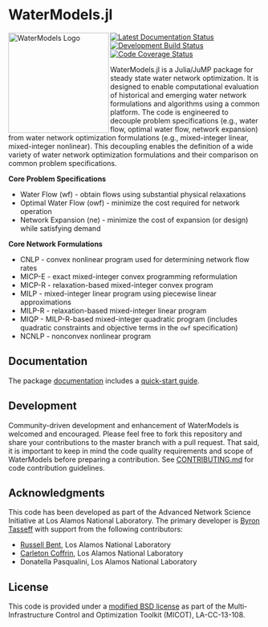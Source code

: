 # WaterModels.jl
<img src="https://lanl-ansi.github.io/WaterModels.jl/dev/assets/logo.svg" align="left" width="200" alt="WaterModels Logo">

<a href="https://lanl-ansi.github.io/WaterModels.jl/latest/"><img align="top" src="https://img.shields.io/badge/docs-latest-blue.svg" alt="Latest Documentation Status"></a> <a href="https://travis-ci.org/lanl-ansi/WaterModels.jl"><img src="https://travis-ci.org/lanl-ansi/WaterModels.jl.svg?branch=master" align="top" alt="Development Build Status"></a> <a href="https://codecov.io/gh/lanl-ansi/WaterModels.jl"><img align="top" src="https://codecov.io/gh/lanl-ansi/WaterModels.jl/branch/master/graph/badge.svg" alt="Code Coverage Status"></a>

WaterModels.jl is a Julia/JuMP package for steady state water network optimization.
It is designed to enable computational evaluation of historical and emerging water network formulations and algorithms using a common platform.
The code is engineered to decouple problem specifications (e.g., water flow, optimal water flow, network expansion) from water network optimization formulations (e.g., mixed-integer linear, mixed-integer nonlinear).
This decoupling enables the definition of a wide variety of water network optimization formulations and their comparison on common problem specifications.

**Core Problem Specifications**
* Water Flow (wf) - obtain flows using substantial physical relaxations
* Optimal Water Flow (owf) - minimize the cost required for network operation
* Network Expansion (ne) - minimize the cost of expansion (or design) while satisfying demand

**Core Network Formulations**
* CNLP - convex nonlinear program used for determining network flow rates
* MICP-E - exact mixed-integer convex programming reformulation
* MICP-R - relaxation-based mixed-integer convex program
* MILP - mixed-integer linear program using piecewise linear approximations
* MILP-R - relaxation-based mixed-integer linear program
* MIQP - MILP-R-based mixed-integer quadratic program (includes quadratic constraints and objective terms in the `owf` specification)
* NCNLP - nonconvex nonlinear program

## Documentation
The package [documentation](https://lanl-ansi.github.io/WaterModels.jl/latest/) includes a [quick-start guide](https://lanl-ansi.github.io/WaterModels.jl/latest/quickguide.html).

## Development
Community-driven development and enhancement of WaterModels is welcomed and encouraged.
Please feel free to fork this repository and share your contributions to the master branch with a pull request.
That said, it is important to keep in mind the code quality requirements and scope of WaterModels before preparing a contribution.
See [CONTRIBUTING.md](https://github.com/lanl-ansi/WaterModels.jl/blob/master/CONTRIBUTING.md) for code contribution guidelines.

## Acknowledgments
This code has been developed as part of the Advanced Network Science Initiative at Los Alamos National Laboratory.
The primary developer is [Byron Tasseff](https://github.com/tasseff) with support from the following contributors:
- [Russell Bent](https://github.com/rb004f), Los Alamos National Laboratory
- [Carleton Coffrin](https://github.com/ccoffrin), Los Alamos National Laboratory
- Donatella Pasqualini, Los Alamos National Laboratory

## License
This code is provided under a [modified BSD license](https://github.com/lanl-ansi/WaterModels.jl/blob/master/LICENSE.md) as part of the Multi-Infrastructure Control and Optimization Toolkit (MICOT), LA-CC-13-108.
